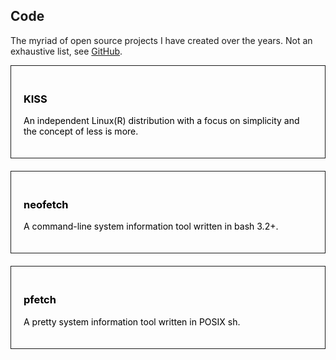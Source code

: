 <style>.a{color:#000;text-decoration:none}.c{padding:20px;border: 1px solid;margin-bottom:20px;transition:.2s}.c:hover{background:#000;color:#fff}</style>

## Code

The myriad of open source projects I have created over the years.
Not an exhaustive list, see [GitHub](https://github.com/dylanaraps).


<a class=a href="https://k1ss.org"><div class=c>
### KISS

An independent Linux(R) distribution with a focus on simplicity and the concept of less is more.
</div></a>

<a class=a href="https://github.com/dylanaraps/neofetch"><div class=c>
### neofetch

A command-line system information tool written in bash 3.2+.
</div></a>

<a class=a href="https://github.com/dylanaraps/pfetch"><div class=c>
### pfetch

A pretty system information tool written in POSIX sh.
</div></a>


